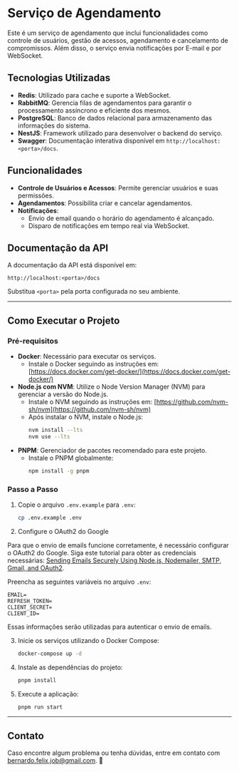 # Serviço de Agendamento

Este é um serviço de agendamento que inclui funcionalidades como controle de usuários, gestão de acessos, agendamento e cancelamento de compromissos. Além disso, o serviço envia notificações por E-mail e por WebSocket.

## Tecnologias Utilizadas

- **Redis**: Utilizado para cache e suporte a WebSocket.
- **RabbitMQ**: Gerencia filas de agendamentos para garantir o processamento assíncrono e eficiente dos mesmos.
- **PostgreSQL**: Banco de dados relacional para armazenamento das informações do sistema.
- **NestJS**: Framework utilizado para desenvolver o backend do serviço.
- **Swagger**: Documentação interativa disponível em `http://localhost:<porta>/docs`.

## Funcionalidades

- **Controle de Usuários e Acessos**: Permite gerenciar usuários e suas permissões.
- **Agendamentos**: Possibilita criar e cancelar agendamentos.
- **Notificações**:
  - Envio de email quando o horário do agendamento é alcançado.
  - Disparo de notificações em tempo real via WebSocket.

## Documentação da API

A documentação da API está disponível em:

```
http://localhost:<porta>/docs
```

Substitua `<porta>` pela porta configurada no seu ambiente.

---

## Como Executar o Projeto

### Pré-requisitos

- **Docker**: Necessário para executar os serviços.
  - Instale o Docker seguindo as instruções em: [https://docs.docker.com/get-docker/](https://docs.docker.com/get-docker/)
- **Node.js com NVM**: Utilize o Node Version Manager (NVM) para gerenciar a versão do Node.js.
  - Instale o NVM seguindo as instruções em: [https://github.com/nvm-sh/nvm](https://github.com/nvm-sh/nvm)
  - Após instalar o NVM, instale o Node.js:
    ```bash
    nvm install --lts
    nvm use --lts
    ```
- **PNPM**: Gerenciador de pacotes recomendado para este projeto.
  - Instale o PNPM globalmente:
    ```bash
    npm install -g pnpm
    ```

### Passo a Passo

1. Copie o arquivo `.env.example` para `.env`:

   ```bash
   cp .env.example .env
   ```

2. Configure o OAuth2 do Google

Para que o envio de emails funcione corretamente, é necessário configurar o OAuth2 do Google. Siga este tutorial para obter as credenciais necessárias: [Sending Emails Securely Using Node.js, Nodemailer, SMTP, Gmail, and OAuth2](https://dev.to/chandrapantachhetri/sending-emails-securely-using-node-js-nodemailer-smtp-gmail-and-oauth2-g3a).

Preencha as seguintes variáveis no arquivo `.env`:

```env
EMAIL=
REFRESH_TOKEN=
CLIENT_SECRET=
CLIENT_ID=
```

Essas informações serão utilizadas para autenticar o envio de emails.

3. Inicie os serviços utilizando o Docker Compose:

   ```bash
   docker-compose up -d
   ```

4. Instale as dependências do projeto:

   ```bash
   pnpm install
   ```

5. Execute a aplicação:
   ```bash
   pnpm run start
   ```

---

## Contato

Caso encontre algum problema ou tenha dúvidas, entre em contato com bernardo.felix.job@gmail.com. 🚀
